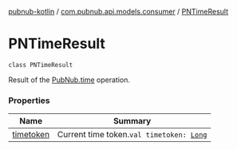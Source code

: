 [pubnub-kotlin](../../index.md) / [com.pubnub.api.models.consumer](../index.md) / [PNTimeResult](./index.md)

# PNTimeResult

`class PNTimeResult`

Result of the [PubNub.time](../../com.pubnub.api/-pub-nub/time.md) operation.

### Properties

| Name | Summary |
|---|---|
| [timetoken](timetoken.md) | Current time token.`val timetoken: `[`Long`](https://kotlinlang.org/api/latest/jvm/stdlib/kotlin/-long/index.html) |
